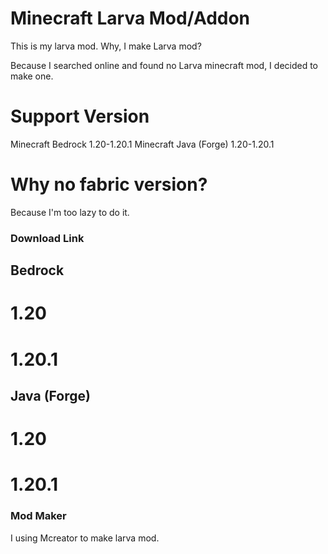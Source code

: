 # Minecraft Larva Mod/Addon
This is my larva mod.
Why, I make Larva mod?

Because I searched online and found no Larva minecraft mod, I decided to make one.

# Support Version

Minecraft Bedrock 1.20-1.20.1
Minecraft Java (Forge) 1.20-1.20.1

# Why no fabric version?

Because I'm too lazy to do it.

### Download Link

## Bedrock

# 1.20

# 1.20.1

## Java (Forge)

# 1.20

# 1.20.1

### Mod Maker

I using Mcreator to make larva mod.

